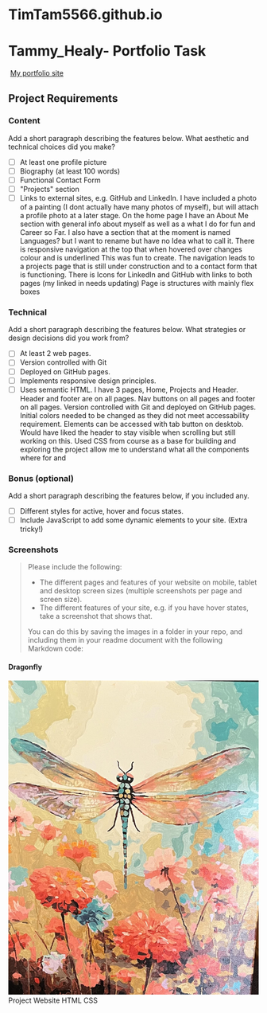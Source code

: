 # TimTam5566.github.io
# Tammy_Healy- Portfolio Task
​
[My portfolio site](TimTam5566.github.io)
​
## Project Requirements

### Content
 Add a short paragraph describing the features below. What aesthetic and technical choices did you make? 
- [ ] At least one profile picture
- [ ] Biography (at least 100 words)
- [ ] Functional Contact Form
- [ ] "Projects" section
- [ ] Links to external sites, e.g. GitHub and LinkedIn.
I have included a photo of a painting (I dont actually have many photos of myself), but will attach a profile photo at a later stage. 
On the home page I have an About Me section with general info about myself as well as a what I do for fun and Career so Far. 
I also have a section that at the moment is named Languages? but I want to rename but have no Idea what to call it. There is responsive 
navigation at the top that when hovered over changes colour and is underlined This was fun to create. The navigation leads to a projects page 
that is still under construction and to a contact form that is functioning. There is Icons for LinkedIn and GitHub with links to both pages 
(my linked in needs updating) Page is structures with mainly flex boxes 

### Technical
 Add a short paragraph describing the features below. What strategies or design decisions did you work from? 
- [ ] At least 2 web pages.
- [ ] Version controlled with Git
- [ ] Deployed on GitHub pages.
- [ ] Implements responsive design principles.
- [ ] Uses semantic HTML.
I have 3 pages, Home, Projects and Header. Header and footer are on all pages. 
Nav buttons on all pages and footer on all pages. Version controlled with Git
and deployed on GitHub pages. Initial colors needed to be changed as they did not meet accessability 
requirement. Elements can be accessed with tab button on desktob. Would have liked the header to 
stay visible when scrolling but still working on this. Used CSS from course as a base for building and 
exploring the project allow me to understand what all the components where for and 

### Bonus (optional)
 Add a short paragraph describing the features below, if you included any. 
- [ ] Different styles for active, hover and focus states.
- [ ] Include JavaScript to add some dynamic elements to your site. (Extra tricky!)
​
### Screenshots
> Please include the following:
> - The different pages and features of your website on mobile, tablet and desktop screen sizes (multiple screenshots per page and screen size).
> - The different features of your site, e.g. if you have hover states, take a screenshot that shows that.  
> 
> You can do this by saving the images in a folder in your repo, and including them in your readme document with the following Markdown code: 

####  Dragonfly 
![Painting of a dragonfly hovering above a flower bed in pastel colours of green, pink, orage, blue and green.](images/images/dragonfly.jpg)Project Website HTML CSS
